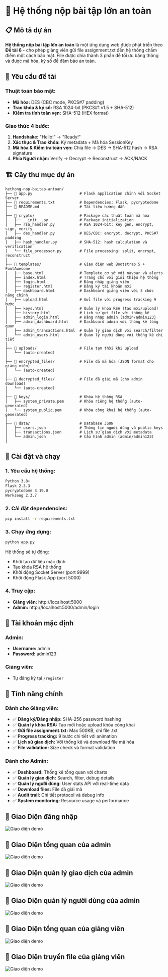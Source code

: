 # 🔐 Hệ thống nộp bài tập lớn an toàn

## 📋 Mô tả dự án

**Hệ thống nộp bài tập lớn an toàn** là một ứng dụng web được phát triển theo **Đề tài 6** - cho phép giảng viên gửi file assignment.txt đến hệ thống chấm điểm một cách bảo mật. File được chia thành 3 phần để tối ưu băng thông và được mã hóa, ký số để đảm bảo an toàn.

## 🎯 Yêu cầu đề tài

### Thuật toán bảo mật:
- **Mã hóa:** DES (CBC mode, PKCS#7 padding)
- **Trao khóa & ký số:** RSA 1024-bit (PKCS#1 v1.5 + SHA-512)
- **Kiểm tra tính toàn vẹn:** SHA-512 (HEX format)

### Giao thức 4 bước:
1. **Handshake:** "Hello!" → "Ready!"
2. **Xác thực & Trao khóa:** Ký metadata + Mã hóa SessionKey
3. **Mã hóa & Kiểm tra toàn vẹn:** Chia file → DES → SHA-512 hash → RSA signature
4. **Phía Người nhận:** Verify → Decrypt → Reconstruct → ACK/NACK

## 🏗️ Cây thư mục dự án

```
hethong-nop-baitap-antoan/
├── 📄 app.py                     # Flask application chính với Socket Server
├── 📄 requirements.txt           # Dependencies: Flask, pycryptodome
├── 📄 README.md                  # Tài liệu hướng dẫn
│
├── 📁 crypto/                    # Package các thuật toán mã hóa
│   ├── __init__.py              # Package initialization
│   ├── rsa_handler.py           # RSA 1024-bit: key gen, encrypt, sign, verify
│   ├── des_handler.py           # DES/CBC: encrypt, decrypt, PKCS#7 padding
│   ├── hash_handler.py          # SHA-512: hash calculation và verification
│   └── file_processor.py        # File processing: split, encrypt, reconstruct
│
├── 📁 templates/                 # Giao diện web Bootstrap 5 + FontAwesome
│   ├── base.html                # Template cơ sở với navbar và alerts
│   ├── index.html               # Trang chủ với giới thiệu hệ thống
│   ├── login.html               # Đăng nhập giảng viên
│   ├── register.html            # Đăng ký tài khoản mới
│   ├── dashboard.html           # Dashboard giảng viên với 3 chức năng chính
│   ├── upload.html              # Gửi file với progress tracking 9 bước
│   ├── keys.html                # Quản lý khóa RSA (tạo mới/upload)
│   ├── history.html             # Lịch sử gửi file với thống kê
│   ├── admin_login.html         # Đăng nhập admin (admin/admin123)
│   ├── admin_dashboard.html     # Dashboard admin với thống kê tổng quan
│   ├── admin_transactions.html  # Quản lý giao dịch với search/filter
│   └── admin_users.html         # Quản lý người dùng với thống kê chi tiết
│
├── 📁 uploads/                   # File tạm thời khi upload
│   └── (auto-created)
│
├── 📁 encrypted_files/           # File đã mã hóa (JSON format cho giảng viên)
│   └── (auto-created)
│
├── 📁 decrypted_files/           # File đã giải mã (cho admin download)
│   └── (auto-created)
│
├── 📁 keys/                      # Khóa hệ thống RSA
│   ├── system_private.pem       # Khóa riêng hệ thống (auto-generated)
│   └── system_public.pem        # Khóa công khai hệ thống (auto-generated)
│
├── 📁 data/                      # Database JSON
│   ├── users.json               # Thông tin người dùng và public keys
│   ├── transactions.json        # Lịch sử giao dịch với metadata
│   └── admin.json               # Cấu hình admin (admin/admin123)
│
```
## 🚀 Cài đặt và chạy

### 1. Yêu cầu hệ thống:
```bash
Python 3.8+
Flask 2.3.3
pycryptodome 3.19.0
Werkzeug 2.3.7
```

### 2. Cài đặt dependencies:
```bash
pip install -r requirements.txt
```

### 3. Chạy ứng dụng:
```bash
python app.py
```

Hệ thống sẽ tự động:
- Khởi tạo dữ liệu mặc định
- Tạo khóa RSA hệ thống
- Khởi động Socket Server (port 9999)
- Khởi động Flask App (port 5000)

### 4. Truy cập:
- **Giảng viên:** http://localhost:5000
- **Admin:** http://localhost:5000/admin/login

## 👥 Tài khoản mặc định

### Admin:
- **Username:** admin
- **Password:** admin123

### Giảng viên:
- Tự đăng ký tại `/register`

## 🔧 Tính năng chính

### Dành cho Giảng viên:
- ✅ **Đăng ký/Đăng nhập:** SHA-256 password hashing
- ✅ **Quản lý khóa RSA:** Tạo mới hoặc upload khóa công khai
- ✅ **Gửi file assignment.txt:** Max 500KB, chỉ file .txt
- ✅ **Progress tracking:** 9 bước chi tiết với animation
- ✅ **Lịch sử giao dịch:** Với thống kê và download file mã hóa
- ✅ **File validation:** Size check và format validation

### Dành cho Admin:
- ✅ **Dashboard:** Thống kê tổng quan với charts
- ✅ **Quản lý giao dịch:** Search, filter, debug details
- ✅ **Quản lý người dùng:** User stats API với real-time data
- ✅ **Download files:** File đã giải mã
- ✅ **Audit trail:** Chi tiết protocol và debug info
- ✅ **System monitoring:** Resource usage và performance

## 🔐 Giao Diện đăng nhập
![Giao diện demo](/giaodiendangnhap.jpg)
## 🔐 Giao Diện tổng quan của admin
![Giao diện demo](/tongquangiaodien.jpg)
## 🔐 Giao Diện quản lý giao dịch của admin
![Giao diện demo](/giaodienquanlygiaodich.jpg)
## 🔐 Giao Diện quản lý người dùng của admin
![Giao diện demo](/giaodienquanlynguoidung.jpg)
## 🔐 Giao Diện tổng quan  của giảng viên
![Giao diện demo](/giaodientruyenfile.jpg)
## 🔐 Giao Diện truyền file của giảng viên
![Giao diện demo](/truyenfilecuagiangvien.jpg)

